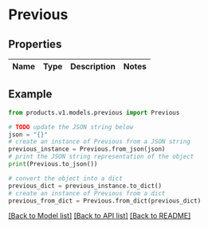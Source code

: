 # Previous


## Properties

Name | Type | Description | Notes
------------ | ------------- | ------------- | -------------

## Example

```python
from products.v1.models.previous import Previous

# TODO update the JSON string below
json = "{}"
# create an instance of Previous from a JSON string
previous_instance = Previous.from_json(json)
# print the JSON string representation of the object
print(Previous.to_json())

# convert the object into a dict
previous_dict = previous_instance.to_dict()
# create an instance of Previous from a dict
previous_from_dict = Previous.from_dict(previous_dict)
```
[[Back to Model list]](../README.md#documentation-for-models) [[Back to API list]](../README.md#documentation-for-api-endpoints) [[Back to README]](../README.md)


